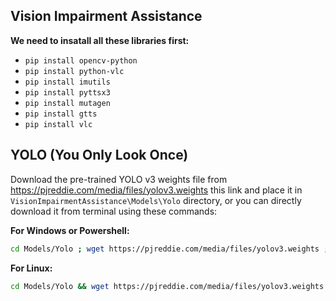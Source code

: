 ## Vision Impairment Assistance

**We need to insatall all these libraries first:**
- ```pip install opencv-python ```
- ```pip install python-vlc```
- ```pip install imutils```
- ```pip install pyttsx3```
- ```pip install mutagen```
- ```pip install gtts```
- ```pip install vlc```



## YOLO (You Only Look Once)

Download the pre-trained YOLO v3 weights file from https://pjreddie.com/media/files/yolov3.weights this link and place it in ```VisionImpairmentAssistance\Models\Yolo``` directory, or you can directly download it from terminal using these commands:

**For Windows or Powershell:**
```bash
cd Models/Yolo ; wget https://pjreddie.com/media/files/yolov3.weights ; cd ../..
```

**For Linux:**
```bash
cd Models/Yolo && wget https://pjreddie.com/media/files/yolov3.weights && cd ../..
```
